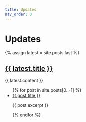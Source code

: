 ```yaml
---
title: Updates
nav_order: 3
---
```


# Updates
{% assign latest = site.posts.last %}

<h2>
    <a href="{{ latest.url }}">{{ latest.title }}</a>
</h2>

{{ latest.content }}

<ul>
  {% for post in site.posts[0..-1] %}
    <li>
      <a href="{{ post.url }}">{{ post.title }}</a>
      <p>{{ post.excerpt }}</p>
    </li>
  {% endfor %}
</ul>
